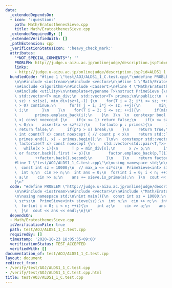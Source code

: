 ```yaml
---
data:
  _extendedDependsOn:
  - icon: ':question:'
    path: Math/EratosthenesSieve.cpp
    title: Math/EratosthenesSieve.cpp
  _extendedRequiredBy: []
  _extendedVerifiedWith: []
  _pathExtension: cpp
  _verificationStatusIcon: ':heavy_check_mark:'
  attributes:
    '*NOT_SPECIAL_COMMENTS*': ''
    PROBLEM: http://judge.u-aizu.ac.jp/onlinejudge/description.jsp?id=ALDS1_1_C&lang=ja
    links:
    - http://judge.u-aizu.ac.jp/onlinejudge/description.jsp?id=ALDS1_1_C&lang=ja
  bundledCode: "#line 1 \"test/AOJ/ALDS1_1_C.test.cpp\"\n#define PROBLEM \"http://judge.u-aizu.ac.jp/onlinejudge/description.jsp?id=ALDS1_1_C&lang=ja\"\
    \n\n#include <iostream>\n#include <vector>\n\n#line 1 \"Math/EratosthenesSieve.cpp\"\
    \n#include <algorithm>\n#include <cassert>\n#line 4 \"Math/EratosthenesSieve.cpp\"\
    \n#include <utility>\n\ntemplate<typename T>\nstruct PrimeSieve {\n  T sz;\n \
    \ std::vector<T> min_div;\n  std::vector<T> primes;\n\npublic:\n  constexpr PrimeSieve(T\
    \ sz) : sz(sz), min_div(sz+1,-1) {\n    for(T i = 2; i*i <= sz; ++i){\n      if(min_div[i]\
    \ > 0) continue;\n      for(T j = i; i*j <= sz; ++j){\n        min_div[i*j] =\
    \ i;\n      }\n    }\n    for(T i = 2; i <= sz; ++i){\n      if(min_div[i] < 0)\n\
    \        primes.emplace_back(i);\n    }\n  }\n  \n  constexpr bool is_prime(T\
    \ x) const noexcept {\n    if(x <= 1) return false;\n    if(x <= sz) return min_div[x]\
    \ < 0;\n    assert(x <= sz*sz);\n    for(auto p : primes){\n      if(x%p == 0)\
    \ return false;\n      if(p*p > x) break;\n    }\n    return true;\n  }\n\n  constexpr\
    \ int count(T x) const noexcept { // count p < x\n    return std::lower_bound(primes.begin(),\
    \ primes.end(), x) - primes.begin();\n  }\n\n  constexpr std::vector<std::pair<T,T>>\
    \ factorize(T x) const noexcept {\n    std::vector<std::pair<T,T>> factor;\n \
    \   while(x > 1){\n      T p = min_div[x];\n      x /= p;\n      if(factor.empty()\
    \ or factor.back().first != p){\n        factor.emplace_back(p,T(1));\n      }else{\n\
    \        ++factor.back().second;\n      }\n    }\n    return factor;\n  }\n};\n\
    #line 7 \"test/AOJ/ALDS1_1_C.test.cpp\"\n\nusing namespace std;\n\nint main(){\n\
    \  const int sz = 10000;\n  // max_a <= sz*sz\n  PrimeSieve<int> sieve(sz);\n\
    \  int n;\n  cin >> n;\n  int ans = 0;\n  for(int i = 0; i < n; ++i){\n    int\
    \ a;\n    cin >> a;\n    ans += sieve.is_prime(a);\n  }\n  cout << ans << endl;\n\
    }\n"
  code: "#define PROBLEM \"http://judge.u-aizu.ac.jp/onlinejudge/description.jsp?id=ALDS1_1_C&lang=ja\"\
    \n\n#include <iostream>\n#include <vector>\n\n#include \"Math/EratosthenesSieve.cpp\"\
    \n\nusing namespace std;\n\nint main(){\n  const int sz = 10000;\n  // max_a <=\
    \ sz*sz\n  PrimeSieve<int> sieve(sz);\n  int n;\n  cin >> n;\n  int ans = 0;\n\
    \  for(int i = 0; i < n; ++i){\n    int a;\n    cin >> a;\n    ans += sieve.is_prime(a);\n\
    \  }\n  cout << ans << endl;\n}\n"
  dependsOn:
  - Math/EratosthenesSieve.cpp
  isVerificationFile: true
  path: test/AOJ/ALDS1_1_C.test.cpp
  requiredBy: []
  timestamp: '2020-10-23 18:05:35+09:00'
  verificationStatus: TEST_ACCEPTED
  verifiedWith: []
documentation_of: test/AOJ/ALDS1_1_C.test.cpp
layout: document
redirect_from:
- /verify/test/AOJ/ALDS1_1_C.test.cpp
- /verify/test/AOJ/ALDS1_1_C.test.cpp.html
title: test/AOJ/ALDS1_1_C.test.cpp
---
```

